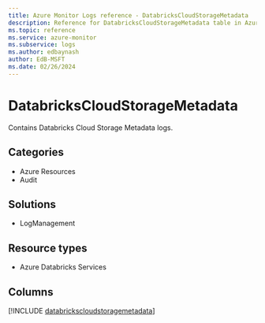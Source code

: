 ```yaml
---
title: Azure Monitor Logs reference - DatabricksCloudStorageMetadata
description: Reference for DatabricksCloudStorageMetadata table in Azure Monitor Logs.
ms.topic: reference
ms.service: azure-monitor
ms.subservice: logs
ms.author: edbaynash
author: EdB-MSFT
ms.date: 02/26/2024
---
```


# DatabricksCloudStorageMetadata

Contains Databricks Cloud Storage Metadata logs.


## Categories

- Azure Resources
- Audit

## Solutions

- LogManagement

## Resource types

- Azure Databricks Services

## Columns
  
[!INCLUDE [databrickscloudstoragemetadata](.././tables/includes/databrickscloudstoragemetadata-include.md)]

